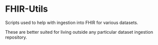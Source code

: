 # FHIR-Utils
Scripts used to help with ingestion into FHIR for various datasets. 

These are better suited for living outside any particular dataset ingestion repository. 
